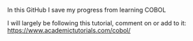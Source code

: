 In this GitHub I save my progress from learning COBOL

I will largely be following this tutorial, comment on or add to it:
https://www.academictutorials.com/cobol/
